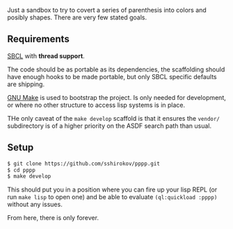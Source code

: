 Just a sandbox to try to covert a series of parenthesis
into colors and posibly shapes. There are very few stated
goals.

## Requirements

[SBCL](http://www.sbcl.org/) with **thread support**.

The code should be as portable as its dependencies, the scaffolding
should have enough hooks to be made portable, but only SBCL specific
defaults are shipping.

[GNU Make](http://www.gnu.org/software/make/) is used to bootstrap the
project. Is only needed for development, or where no other structure
to access lisp systems is in place.

THe only caveat of the `make develop` scaffold is that it ensures the `vendor/`
subdirectory is of a higher priority on the ASDF search path than usual.

## Setup

```bash
$ git clone https://github.com/sshirokov/pppp.git
$ cd pppp
$ make develop
```

This should put you in a position where you can fire up your lisp REPL (or run `make lisp` to open one)
and be able to evaluate `(ql:quickload :pppp)` without any issues.

From here, there is only forever.